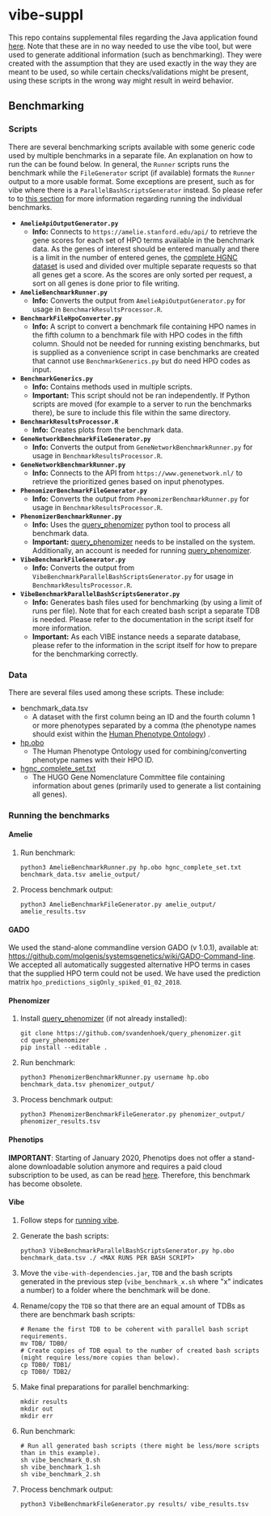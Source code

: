 # vibe-suppl
This repo contains supplemental files regarding the Java application found [here][vibe]. Note that these are in no way
needed to use the vibe tool, but were used to generate additional information (such as benchmarking). They were created
with the assumption that they are used exactly in the way they are meant to be used, so while certain checks/validations
might be present, using these scripts in the wrong way might result in weird behavior.

## Benchmarking

### Scripts

There are several benchmarking scripts available with some generic code used by multiple benchmarks in a separate file.
An explanation on how to run the can be found below. In general, the `Runner` scripts runs the benchmark while the
`FileGenerator` script (if available) formats the `Runner` output to a more usable format. Some exceptions are present,
such as for vibe where there is a `ParallelBashScriptsGenerator` instead. So please refer to to
<a href="#running-the-benchmarks">this section<a/> for more information regarding running the individual benchmarks.

* __`AmelieApiOutputGenerator.py`__
    * __Info:__ Connects to `https://amelie.stanford.edu/api/` to retrieve the gene scores for each set of HPO terms
    available in the benchmark data. As the genes of interest should be entered manually and there is a limit in the
    number of entered genes, the [complete HGNC dataset][hgnc_complete]
    is used and divided over multiple separate requests so that all genes get a score. As the scores are only sorted
    per request, a sort on all genes is done prior to file writing.
* __`AmelieBenchmarkRunner.py`__
    * __Info:__ Converts the output from `AmelieApiOutputGenerator.py` for usage in `BenchmarkResultsProcessor.R`.
* __`BenchmarkFileHpoConverter.py`__
    * __Info:__ A script to convert a benchmark file containing HPO names in the fifth column to a benchmark file with
     HPO codes in the fifth column. Should not be needed for running existing benchmarks, but is supplied as a
     convenience script in case benchmarks are created that cannot use `BenchmarkGenerics.py` but do need HPO codes as
     input. 
* __`BenchmarkGenerics.py`__
    * __Info:__ Contains methods used in multiple scripts.
    * __Important:__ This script should not be ran independently. If Python scripts are moved (for example to a server
    to run the benchmarks there), be sure to include this file within the same directory.
* __`BenchmarkResultsProcessor.R`__
    * __Info:__ Creates plots from the benchmark data.
* __`GeneNetworkBenchmarkFileGenerator.py`__
    * __Info:__ Converts the output from `GeneNetworkBenchmarkRunner.py` for usage in `BenchmarkResultsProcessor.R`.
* __`GeneNetworkBenchmarkRunner.py`__
    * __Info:__ Connects to the API from `https://www.genenetwork.nl/` to retrieve the prioritized genes based on input
    phenotypes.
* __`PhenomizerBenchmarkFileGenerator.py`__
    * __Info:__ Converts the output from `PhenomizerBenchmarkRunner.py` for usage in `BenchmarkResultsProcessor.R`.
* __`PhenomizerBenchmarkRunner.py`__
    * __Info:__ Uses the [query_phenomizer][query_phenomizer] python tool to process all benchmark data.
    * __Important:__ [query_phenomizer][query_phenomizer] needs to be installed on the system. Additionally, an account
    is needed for running [query_phenomizer][query_phenomizer].
* __`VibeBenchmarkFileGenerator.py`__
    * __Info:__ Converts the output from `VibeBenchmarkParallelBashScriptsGenerator.py` for usage in `BenchmarkResultsProcessor.R`.
* __`VibeBenchmarkParallelBashScriptsGenerator.py`__
    * __Info:__ Generates bash files used for benchmarking (by using a limit of runs per file). Note that for each
    created bash script a separate TDB is needed. Please refer to the documentation in the script itself for more
    information.
    * __Important:__ As each VIBE instance needs a separate database, please refer to the information in the script
    itself for how to prepare for the benchmarking correctly.

### Data

There are several files used among these scripts. These include:
* benchmark_data.tsv
    * A dataset with the first column being an ID and the fourth column 1 or more phenotypes separated
    by a comma (the phenotype names should exist within the [Human Phenotype Ontology][hpo_obo]) .
* [hp.obo][hpo_obo]
    * The Human Phenotype Ontology used for combining/converting phenotype names with their HPO ID.
* [hgnc_complete_set.txt][hgnc_complete]
    * The HUGO Gene Nomenclature Committee file containing information about genes (primarily used to generate a list
    containing all genes).

### Running the benchmarks

#### Amelie

1. Run benchmark:
    ```
    python3 AmelieBenchmarkRunner.py hp.obo hgnc_complete_set.txt benchmark_data.tsv amelie_output/
    ```

2. Process benchmark output:
    ```
    python3 AmelieBenchmarkFileGenerator.py amelie_output/ amelie_results.tsv
    ```

#### GADO

We used the stand-alone commandline version GADO (v 1.0.1), available at: https://github.com/molgenis/systemsgenetics/wiki/GADO-Command-line. We accepted all automatically suggested alternative HPO terms in cases that the supplied HPO term could not be used. We have used the prediction matrix `hpo_predictions_sigOnly_spiked_01_02_2018`.

#### Phenomizer

1. Install [query_phenomizer][query_phenomizer] (if not already installed):
    ```
    git clone https://github.com/svandenhoek/query_phenomizer.git
    cd query_phenomizer
    pip install --editable .
    ```

2. Run benchmark:
    ```
    python3 PhenomizerBenchmarkRunner.py username hp.obo benchmark_data.tsv phenomizer_output/
    ```

3. Process benchmark output:
    ```
    python3 PhenomizerBenchmarkFileGenerator.py phenomizer_output/ phenomizer_results.tsv
    ```

#### Phenotips

**IMPORTANT**: Starting of January 2020, Phenotips does not offer a stand-alone downloadable solution anymore and requires a paid cloud subscription to be used, as can be read [here](https://phenotips.com/blog/new-year-new-website.html). Therefore, this benchmark has become obsolete.


#### Vibe

1. Follow steps for [running vibe][vibe_preperations].

2. Generate the bash scripts:
    ```
    python3 VibeBenchmarkParallelBashScriptsGenerator.py hp.obo benchmark_data.tsv ./ <MAX RUNS PER BASH SCRIPT>
    ```

3. Move the `vibe-with-dependencies.jar`, `TDB` and the bash scripts generated in the previous step
    (`vibe_benchmark_x.sh` where "x" indicates a number) to a folder where the benchmark will be done.

4. Rename/copy the `TDB` so that there are an equal amount of TDBs as there are benchmark bash scripts:
    ```
    # Rename the first TDB to be coherent with parallel bash script requirements.
    mv TDB/ TDB0/
    # Create copies of TDB equal to the number of created bash scripts (might require less/more copies than below).
    cp TDB0/ TDB1/
    cp TDB0/ TDB2/
    ```

5. Make final preparations for parallel benchmarking:
    ```
    mkdir results
    mkdir out
    mkdir err
    ```

6. Run benchmark:
    ```
    # Run all generated bash scripts (there might be less/more scripts than in this example).
    sh vibe_benchmark_0.sh
    sh vibe_benchmark_1.sh
    sh vibe_benchmark_2.sh
    ```

7. Process benchmark output:
    ```
    python3 VibeBenchmarkFileGenerator.py results/ vibe_results.tsv
    ```



[vibe]:https://github.com/molgenis/vibe
[vibe_preperations]:https://github.com/molgenis/vibe/#preparations
[hgnc_complete]:http://ftp.ebi.ac.uk/pub/databases/genenames/new/tsv/hgnc_complete_set.txt
[query_phenomizer]:https://github.com/svandenhoek/query_phenomizer
[phenotips_download]:https://phenotips.org/Download

[hpo_obo_current]:http://purl.obolibrary.org/obo/hp.obo
[hpo_obo]:https://raw.githubusercontent.com/obophenotype/human-phenotype-ontology/2f6309173883d5d342849388c74bd986a2c0092c/hp.obo